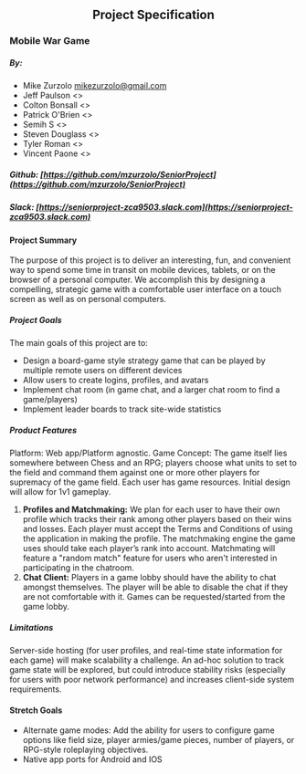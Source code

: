 <h2 id=<span style="text-align:center;">Project Specification</span></h2>

### Mobile War Game
##### By:
* Mike Zurzolo <mikezurzolo@gmail.com>
* Jeff Paulson <>
* Colton Bonsall <>
* Patrick O'Brien <>
* Semih S <>
* Steven Douglass <>
* Tyler Roman <>
* Vincent Paone <>
##### Github: [https://github.com/mzurzolo/SeniorProject](https://github.com/mzurzolo/SeniorProject)
##### Slack: [https://seniorproject-zca9503.slack.com](https://seniorproject-zca9503.slack.com)
#### Project Summary
The purpose of this project is to deliver an interesting, fun, and convenient way to spend some time in transit on mobile devices, tablets, or on the browser of a personal computer. We accomplish this by designing a compelling, strategic game with a comfortable user interface on a touch screen as well as on personal computers.
##### Project Goals
The main goals of this project are to:
* Design a board-game style strategy game that can be played by multiple remote users on different devices
* Allow users to create logins, profiles, and avatars
* Implement chat room (in game chat, and a larger chat room to find a game/players)
* Implement leader boards to track site-wide statistics
##### Product Features
Platform: Web app/Platform agnostic.
Game Concept: The game itself lies somewhere between Chess and an RPG; players choose what units to set to the field and command them against one or more other players for supremacy of the game field. Each user has game resources. Initial design will allow for 1v1 gameplay.
1. __Profiles and Matchmaking:__ We plan for each user to have their own profile which tracks their rank among other players based on their wins and losses. Each player must accept the Terms and Conditions of using the application in making the profile. The matchmaking engine the game uses should take each player’s rank into account. Matchmating will feature a "random match" feature for users who aren't interested in participating in the chatroom.
1. __Chat Client:__ Players in a game lobby should have the ability to chat amongst themselves. The player will be able to disable the chat if they are not comfortable with it. Games can be requested/started from the game lobby.
##### Limitations
Server-side hosting (for user profiles, and real-time state information for each game) will make scalability a challenge. An ad-hoc solution to track game state will be explored, but could introduce stability risks (especially for users with poor network performance) and increases client-side system requirements.

#### Stretch Goals
* Alternate game modes: Add the ability for users to configure game options like field size, player armies/game pieces, number of players, or RPG-style roleplaying objectives.
* Native app ports for Android and IOS
